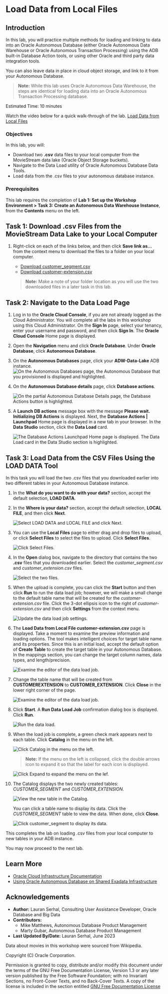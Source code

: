 # Load Data from Local Files

## Introduction

In this lab, you will practice multiple methods for loading and linking to data into an Oracle Autonomous Database (either Oracle Autonomous Data Warehouse or Oracle Autonomous Transaction Processing) using the ADB built-in Database Action tools, or using other Oracle and third party data integration tools.

You can also leave data in place in cloud object storage, and link to it from your Autonomous Database.

> **Note:** While this lab uses Oracle Autonomous Data Warehouse, the steps are identical for loading data into an Oracle Autonomous Transaction Processing database.

Estimated Time: 10 minutes

Watch the video below for a quick walk-through of the lab.
[Load Data from Local Files](videohub:1_q7r7bcp0)

### Objectives

In this lab, you will:
* Download two **.csv** data files to your local computer from the MovieStream data lake (Oracle Object Storage buckets).
* Navigate to the Data Load utility of Oracle Autonomous Database Data Tools.
* Load data from the .csv files to your autonomous database instance.

### Prerequisites

This lab requires the completion of **Lab 1: Set up the Workshop Environment > Task 3: Create an Autonomous Data Warehouse Instance**, from the **Contents** menu on the left.

## Task 1: Download .csv Files from the MovieStream Data Lake to your Local Computer

1. Right-click on each of the links below, and then click **Save link as...** from the context menu to download the files to a folder on your local computer.

    * [Download customer\_segment.csv](https://objectstorage.us-ashburn-1.oraclecloud.com/n/c4u04/b/moviestream_landing/o/customer_segment/customer_segment.csv)
    * [Download customer-extension.csv](https://objectstorage.us-ashburn-1.oraclecloud.com/n/c4u04/b/moviestream_landing/o/customer_extension/customer-extension.csv)

    >**Note:** Make a note of your folder location as you will use the two downloaded files in a later task in this lab.

## Task 2: Navigate to the Data Load Page

1. Log in to the **Oracle Cloud Console**, if you are not already logged as the Cloud Administrator. You will complete all the labs in this workshop using this Cloud Administrator. On the **Sign In** page, select your tenancy, enter your username and password, and then click **Sign In**. The **Oracle Cloud Console** Home page is displayed.

2. Open the **Navigation** menu and click **Oracle Database**. Under **Oracle Database**, click **Autonomous Database**.

3. On the **Autonomous Databases** page, click your **ADW-Data-Lake** ADB instance.
    ![On the Autonomous Databases page, the Autonomous Database that you provisioned is displayed and highlighted.](./images/adb-page.png " ")

4. On the **Autonomous Database details** page, click **Database actions**.

    ![On the partial Autonomous Database Details page, the Database Actions button is highlighted.](./images/click-db-actions.png " ")

5. A **Launch DB actions** message box with the message **Please wait. Initializing DB Actions** is displayed. Next, the **Database Actions | Launchpad** Home page is displayed in a new tab in your browser. In the **Data Studio** section, click the **Data Load** card.

    ![The Database Actions Launchpad Home page is displayed. The Data Load card in the Data Studio section is highlighted.](./images/click-data-load.png " ")

## Task 3: Load Data from the CSV Files Using the LOAD DATA Tool

In this task you will load the two .csv files that you downloaded earlier into two different tables in your Autonomous Database instance.

1. In the **What do you want to do with your data?** section, accept the default selection, **LOAD DATA**.

2. In the **Where is your data?** section, accept the default selection, **LOCAL FILE**, and then click **Next**.

    ![Select LOAD DATA and LOCAL FILE and click Next.](./images/select-load-data-and-local-file.png " ")

3. You can use the **Local Files** page to either drag and drop files to upload, or click **Select Files** to select the files to upload. Click **Select Files**.

    ![Click Select Files.](./images/click-select-files.png " ")

4. In the **Open** dialog box, navigate to the directory that contains the two **.csv** files that you downloaded earlier. Select the *customer\_segment.csv* and *customer\_extension.csv* files.

    ![Select the two files.](./images/open-dialog-box.png " ")

5. When the upload is complete, you can click the **Start** button and then click **Run** to run the data load job; however, we will make a small change to the default table name that will be created for the *customer-extension.csv* file. Click the 3-dot ellipsis icon to the right of *customer-extension.csv* and then click **Settings** from the context menu.

    ![Update the data load job settings.](./images/click-settings.png " ")

6. The **Load Data from Local File customer-extension.csv** page is displayed. Take a moment to examine the preview information and loading options. The tool makes intelligent choices for target table name and its properties. Since this is an initial load, accept the default option of **Create Table** to create the target table in your Autonomous Database. In the mappings section, you can change the target column names, data types, and length/precision.

    ![Examine the editor of the data load job.](./images/preview-table.png " ")

7. Change the table name that will be created from **CUSTOMEREXTENSION** to **CUSTOMER\_EXTENSION**. Click **Close** in the lower right corner of the page.

    ![Examine the editor of the data load job.](./images/change-table-name.png " ")

8. Click **Start**. A **Run Data Load Job** confirmation dialog box is displayed. Click **Run**.

    ![Run the data load.](./images/click-start.png " ")

9. When the load job is complete, a green check mark appears next to each table. Click **Catalog** in the menu on the left.

    ![Click Catalog in the menu on the left.](./images/click-catalog.png " ")

    > **Note:** If the menu on the left is collapsed, click the double arrows icon to expand it so that the label for each icon is displayed.

    ![Click Expand to expand the menu on the lef.](./images/expand-menu.png " ")

10. The Catalog displays the two newly created tables: *CUSTOMER\_SEGMENT* and *CUSTOMER\_EXTENSION*.

    ![View the new table in the Catalog.](./images/display-new-tables.png " ")

    You can click a table name to display its data. Click the *CUSTOMER\_SEGMENT* table to view the data. When done, click **Close**.

    ![Click customer_segment to display its data.](./images/customer-segment-data.png " ")

This completes the lab on loading .csv files from your local computer to new tables in your ADB instance.

You may now proceed to the next lab.

## Learn More

* [Oracle Cloud Infrastructure Documentation](https://docs.cloud.oracle.com/en-us/iaas/Content/GSG/Concepts/baremetalintro.htm)
* [Using Oracle Autonomous Database on Shared Exadata Infrastructure](https://docs.oracle.com/en/cloud/paas/autonomous-database/adbsa/index.html)

## Acknowledgements
* **Author:** Lauran Serhal, Consulting User Assistance Developer, Oracle Database and Big Data
* **Contributors:**
    * Mike Matthews, Autonomous Database Product Management
    * Marty Gubar, Autonomous Database Product Management
* **Last Updated By/Date:** Lauran Serhal, June 2023

Data about movies in this workshop were sourced from Wikipedia.

Copyright (C) Oracle Corporation.

Permission is granted to copy, distribute and/or modify this document
under the terms of the GNU Free Documentation License, Version 1.3
or any later version published by the Free Software Foundation;
with no Invariant Sections, no Front-Cover Texts, and no Back-Cover Texts.
A copy of the license is included in the section entitled [GNU Free Documentation License](files/gnu-free-documentation-license.txt)
